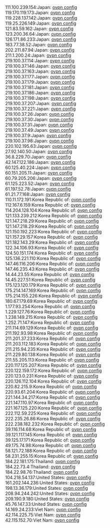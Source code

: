 111.100.239.154:Japan: [ovpn config](vpn/111_100_239_154.ovpn)  
119.170.119.173:Japan: [ovpn config](vpn/119_170_119_173.ovpn)  
119.228.137.142:Japan: [ovpn config](vpn/119_228_137_142.ovpn)  
119.25.226.149:Japan: [ovpn config](vpn/119_25_226_149.ovpn)  
121.83.59.162:Japan: [ovpn config](vpn/121_83_59_162.ovpn)  
123.200.36.64:Japan: [ovpn config](vpn/123_200_36_64.ovpn)  
126.171.86.233:Japan: [ovpn config](vpn/126_171_86_233.ovpn)  
183.77.38.52:Japan: [ovpn config](vpn/183_77_38_52.ovpn)  
202.211.87.94:Japan: [ovpn config](vpn/202_211_87_94.ovpn)  
211.1.200.24:Japan: [ovpn config](vpn/211_1_200_24.ovpn)  
219.100.37.114:Japan: [ovpn config](vpn/219_100_37_114.ovpn)  
219.100.37.146:Japan: [ovpn config](vpn/219_100_37_146.ovpn)  
219.100.37.163:Japan: [ovpn config](vpn/219_100_37_163.ovpn)  
219.100.37.177:Japan: [ovpn config](vpn/219_100_37_177.ovpn)  
219.100.37.179:Japan: [ovpn config](vpn/219_100_37_179.ovpn)  
219.100.37.181:Japan: [ovpn config](vpn/219_100_37_181.ovpn)  
219.100.37.186:Japan: [ovpn config](vpn/219_100_37_186.ovpn)  
219.100.37.198:Japan: [ovpn config](vpn/219_100_37_198.ovpn)  
219.100.37.207:Japan: [ovpn config](vpn/219_100_37_207.ovpn)  
219.100.37.221:Japan: [ovpn config](vpn/219_100_37_221.ovpn)  
219.100.37.26:Japan: [ovpn config](vpn/219_100_37_26.ovpn)  
219.100.37.30:Japan: [ovpn config](vpn/219_100_37_30.ovpn)  
219.100.37.31:Japan: [ovpn config](vpn/219_100_37_31.ovpn)  
219.100.37.49:Japan: [ovpn config](vpn/219_100_37_49.ovpn)  
219.100.37.9:Japan: [ovpn config](vpn/219_100_37_9.ovpn)  
219.100.37.98:Japan: [ovpn config](vpn/219_100_37_98.ovpn)  
220.102.195.63:Japan: [ovpn config](vpn/220_102_195_63.ovpn)  
27.92.140.50:Japan: [ovpn config](vpn/27_92_140_50.ovpn)  
36.8.229.70:Japan: [ovpn config](vpn/36_8_229_70.ovpn)  
42.147.122.186:Japan: [ovpn config](vpn/42_147_122_186.ovpn)  
60.125.40.224:Japan: [ovpn config](vpn/60_125_40_224.ovpn)  
60.151.205.11:Japan: [ovpn config](vpn/60_151_205_11.ovpn)  
60.79.205.206:Japan: [ovpn config](vpn/60_79_205_206.ovpn)  
61.125.223.52:Japan: [ovpn config](vpn/61_125_223_52.ovpn)  
61.197.52.78:Japan: [ovpn config](vpn/61_197_52_78.ovpn)  
61.21.77.168:Japan: [ovpn config](vpn/61_21_77_168.ovpn)  
110.11.172.191:Korea Republic of: [ovpn config](vpn/110_11_172_191.ovpn)  
112.167.6.159:Korea Republic of: [ovpn config](vpn/112_167_6_159.ovpn)  
114.204.128.104:Korea Republic of: [ovpn config](vpn/114_204_128_104.ovpn)  
121.133.239.212:Korea Republic of: [ovpn config](vpn/121_133_239_212.ovpn)  
121.147.218.29:Korea Republic of: [ovpn config](vpn/121_147_218_29.ovpn)  
121.147.218.29:Korea Republic of: [ovpn config](vpn/121_147_218_29.ovpn)  
121.150.192.223:Korea Republic of: [ovpn config](vpn/121_150_192_223.ovpn)  
121.157.29.157:Korea Republic of: [ovpn config](vpn/121_157_29_157.ovpn)  
121.182.143.29:Korea Republic of: [ovpn config](vpn/121_182_143_29.ovpn)  
122.34.106.93:Korea Republic of: [ovpn config](vpn/122_34_106_93.ovpn)  
124.50.151.174:Korea Republic of: [ovpn config](vpn/124_50_151_174.ovpn)  
125.136.221.110:Korea Republic of: [ovpn config](vpn/125_136_221_110.ovpn)  
147.46.116.206:Korea Republic of: [ovpn config](vpn/147_46_116_206.ovpn)  
147.46.235.43:Korea Republic of: [ovpn config](vpn/147_46_235_43.ovpn)  
14.44.23.55:Korea Republic of: [ovpn config](vpn/14_44_23_55.ovpn)  
14.45.227.51:Korea Republic of: [ovpn config](vpn/14_45_227_51.ovpn)  
175.123.120.179:Korea Republic of: [ovpn config](vpn/175_123_120_179.ovpn)  
175.214.147.169:Korea Republic of: [ovpn config](vpn/175_214_147_169.ovpn)  
175.214.155.226:Korea Republic of: [ovpn config](vpn/175_214_155_226.ovpn)  
180.67.179.69:Korea Republic of: [ovpn config](vpn/180_67_179_69.ovpn)  
1.177.93.254:Korea Republic of: [ovpn config](vpn/1_177_93_254.ovpn)  
1.229.127.76:Korea Republic of: [ovpn config](vpn/1_229_127_76.ovpn)  
1.238.149.215:Korea Republic of: [ovpn config](vpn/1_238_149_215.ovpn)  
1.252.71.147:Korea Republic of: [ovpn config](vpn/1_252_71_147.ovpn)  
211.114.69.129:Korea Republic of: [ovpn config](vpn/211_114_69_129.ovpn)  
211.192.93.98:Korea Republic of: [ovpn config](vpn/211_192_93_98.ovpn)  
211.201.37.233:Korea Republic of: [ovpn config](vpn/211_201_37_233.ovpn)  
211.203.112.183:Korea Republic of: [ovpn config](vpn/211_203_112_183.ovpn)  
211.215.94.235:Korea Republic of: [ovpn config](vpn/211_215_94_235.ovpn)  
211.229.80.138:Korea Republic of: [ovpn config](vpn/211_229_80_138.ovpn)  
211.55.205.113:Korea Republic of: [ovpn config](vpn/211_55_205_113.ovpn)  
220.117.125.207:Korea Republic of: [ovpn config](vpn/220_117_125_207.ovpn)  
220.122.159.172:Korea Republic of: [ovpn config](vpn/220_122_159_172.ovpn)  
220.123.0.231:Korea Republic of: [ovpn config](vpn/220_123_0_231.ovpn)  
220.126.112.104:Korea Republic of: [ovpn config](vpn/220_126_112_104.ovpn)  
220.82.215.9:Korea Republic of: [ovpn config](vpn/220_82_215_9.ovpn)  
220.93.61.204:Korea Republic of: [ovpn config](vpn/220_93_61_204.ovpn)  
221.144.34.217:Korea Republic of: [ovpn config](vpn/221_144_34_217.ovpn)  
221.147.110.97:Korea Republic of: [ovpn config](vpn/221_147_110_97.ovpn)  
221.167.125.220:Korea Republic of: [ovpn config](vpn/221_167_125_220.ovpn)  
222.112.59.225:Korea Republic of: [ovpn config](vpn/222_112_59_225.ovpn)  
222.235.26.86:Korea Republic of: [ovpn config](vpn/222_235_26_86.ovpn)  
222.238.182.232:Korea Republic of: [ovpn config](vpn/222_238_182_232.ovpn)  
39.116.114.68:Korea Republic of: [ovpn config](vpn/39_116_114_68.ovpn)  
39.121.117.145:Korea Republic of: [ovpn config](vpn/39_121_117_145.ovpn)  
39.125.17.171:Korea Republic of: [ovpn config](vpn/39_125_17_171.ovpn)  
49.175.74.98:Korea Republic of: [ovpn config](vpn/49_175_74_98.ovpn)  
58.121.72.188:Korea Republic of: [ovpn config](vpn/58_121_72_188.ovpn)  
58.231.255.15:Korea Republic of: [ovpn config](vpn/58_231_255_15.ovpn)  
184.22.181.175:Thailand: [ovpn config](vpn/184_22_181_175.ovpn)  
184.22.73.4:Thailand: [ovpn config](vpn/184_22_73_4.ovpn)  
184.22.98.76:Thailand: [ovpn config](vpn/184_22_98_76.ovpn)  
104.218.54.137:United States: [ovpn config](vpn/104_218_54_137.ovpn)  
161.202.144.236:United States: [ovpn config](vpn/161_202_144_236.ovpn)  
198.13.36.179:United States: [ovpn config](vpn/198_13_36_179.ovpn)  
208.94.244.242:United States: [ovpn config](vpn/208_94_244_242.ovpn)  
209.190.9.180:United States: [ovpn config](vpn/209_190_9_180.ovpn)  
45.76.147.33:United States: [ovpn config](vpn/45_76_147_33.ovpn)  
14.169.24.233:Viet Nam: [ovpn config](vpn/14_169_24_233.ovpn)  
42.114.225.75:Viet Nam: [ovpn config](vpn/42_114_225_75.ovpn)  
42.115.152.70:Viet Nam: [ovpn config](vpn/42_115_152_70.ovpn)  
